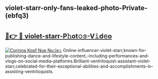 ## violet-starr-only-fans​-leaked-photo​-Private-(ebfq3)


# <h2><a href="https://mediaupload.pro?title=violet-starr&ref=git">🔗👉 🔴 violet-starr-P𝚑ot𝚘𝚜-V𝚒d𝚎o</a></h2>

[![Corinna Kopf Nue Nu𝚍e𝚜](https://i.imgur.com/0qMVB7G.gif)](https://mediaupload.pro?title=violet-starr&ref=git)
Online-influencer-violet-starr,known-for-publishing-dance-and-lifestyle-content,-including-performances-and-vlogs-on-social-media-platforms.Brilliant-ventriloquist-assistant-violet-starr,celebrated-for-their-exceptional-abilities-and-accomplishments-in-assisting-ventriloquists.  
